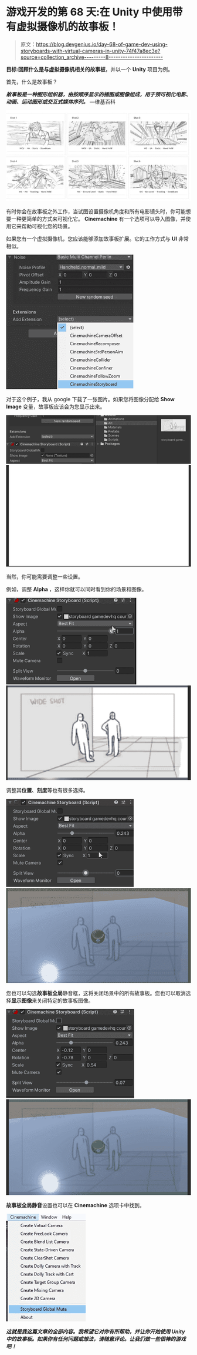# 游戏开发的第 68 天:在 Unity 中使用带有虚拟摄像机的故事板！

> 原文：<https://blog.devgenius.io/day-68-of-game-dev-using-storyboards-with-virtual-cameras-in-unity-74f47a8ec3e?source=collection_archive---------8----------------------->

**目标:**回顾什么是与虚拟摄像机相关的**故事板**，并以一个 **Unity** 项目为例。

首先，什么是故事板？

***故事板是一种图形组织器，由按顺序显示的插图或图像组成，用于预可视化电影、动画、运动图形或交互式媒体序列。*** —维基百科

![](img/71ccfcff077daa330238a05c326d5d99.png)

有时你会在故事板之外工作，当试图设置摄像机角度和所有电影镜头时，你可能想要一种更简单的方式来可视化它。 **Cinemachine** 有一个选项可以导入图像，并使用它来帮助可视化您的场景。

如果您有一个虚拟摄像机，您应该能够添加故事板扩展。它的工作方式与 **UI** 非常相似。

![](img/77ffa6ff36161c0df68a99ac21e6a617.png)

对于这个例子，我从 google 下载了一张图片。如果您将图像分配给 **Show Image** 变量，故事板应该会为您显示出来。

![](img/eac1da94737fa81e35979e00201c75db.png)![](img/e394b1cd804e3c63c51f18aa82e2923b.png)

当然，你可能需要调整一些设置。

例如，调整 **Alpha** ，这样你就可以同时看到你的场景和图像。

![](img/1c429189dee6f8056ff579ebe04a9f4a.png)![](img/4eeaf0e6095343256451e9edc79fe7dc.png)

调整其**位置**、**刻度**等也有很多选择。

![](img/a40a7972e8e86847ecca198419933d8f.png)![](img/bb5949339fec6496ddf26ea0bc32d233.png)

您也可以勾选**故事板全局**静音框，这将关闭场景中的所有故事板。您也可以取消选择**显示图像**来关闭特定的故事板图像。

![](img/64b731f931cbd401721bd67878f3b1f8.png)![](img/aa278201b2a5716a68a53355b3f5ceae.png)

**故事板全局静音**设置也可以在 **Cinemachine** 选项卡中找到。

![](img/c56ae4aa16c5c396d8e59aac68da115e.png)

***这就是我这篇文章的全部内容。我希望它对你有所帮助，并让你开始使用 Unity 中的故事板。如果你有任何问题或想法，请随意评论。让我们做一些很棒的游戏吧！***